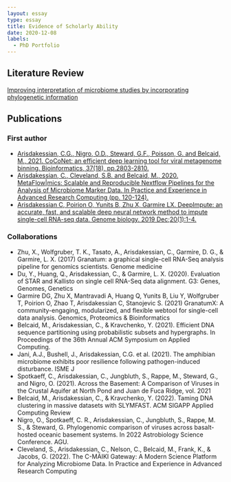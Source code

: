 ```yaml
---
layout: essay
type: essay
title: Evidence of Scholarly Ability
date: 2020-12-08
labels:
  - PhD Portfolio
---
```


## Literature Review

[Improving interpretation of microbiome studies by incorporating phylogenetic information](https://carisdak.github.io/essays/literature-review.pdf)

## Publications

### First author
- [Arisdakessian, C.G., Nigro, O.D., Steward, G.F., Poisson, G. and Belcaid, M., 2021. CoCoNet: an efficient deep learning tool for viral metagenome binning. Bioinformatics, 37(18), pp.2803-2810.](https://academic.oup.com/bioinformatics/article/37/18/2803/6211156)
- [Arisdakessian, C., Cleveland, S.B. and Belcaid,
  M., 2020. MetaFlow|mics: Scalable and Reproducible Nextflow
  Pipelines for the Analysis of Microbiome Marker Data. In Practice
  and Experience in Advanced Research Computing (pp. 120-124).](https://dl.acm.org/doi/pdf/10.1145/3311790.3396664)
- [Arisdakessian C, Poirion O, Yunits B, Zhu X, Garmire LX. DeepImpute:
  an accurate, fast, and scalable deep neural network method to impute
  single-cell RNA-seq data. Genome biology. 2019 Dec;20(1):1-4.](https://genomebiology.biomedcentral.com/articles/10.1186/s13059-019-1837-6)
  
### Collaborations
- Zhu, X., Wolfgruber, T. K., Tasato, A., Arisdakessian, C., Garmire, D. G., & Garmire, L. X. (2017)
Granatum: a graphical single-cell RNA-Seq analysis pipeline for genomics scientists. Genome medicine
- Du, Y., Huang, Q., Arisdakessian, C., & Garmire, L. X. (2020).
Evaluation of STAR and Kallisto on single cell RNA-Seq data alignment. G3: Genes, Genomes, Genetics
- Garmire DG, Zhu X, Mantravadi A, Huang Q, Yunits B, Liu Y, Wolfgruber T, Poirion O, Zhao T, Arisdakessian C, Stanojevic S. (2021)
GranatumX: A community-engaging, modularized, and flexible webtool for single-cell data analysis. Genomics, Proteomics & Bioinformatics
- Belcaid, M., Arisdakessian, C., & Kravchenko, Y. (2021). 
Efficient DNA sequence partitioning using probabilistic subsets and hypergraphs. In Proceedings of the 36th Annual ACM Symposium on Applied Computing.
- Jani, A.J., Bushell, J., Arisdakessian, C.G. et al. (2021). 
The amphibian microbiome exhibits poor resilience following pathogen-induced disturbance. ISME J
- Spotkaeff, C., Arisdakessian, C., Jungbluth, S., Rappe, M., Steward, G., and Nigro, O. (2021). 
Across the Basement: A Comparison of Viruses in the Crustal Aquifer at North Pond and Juan de Fuca Ridge, vol. 2021
- Belcaid, M., Arisdakessian, C., & Kravchenko, Y. (2022). 
Taming DNA clustering in massive datasets with SLYMFAST. ACM SIGAPP Applied Computing Review
- Nigro, O., Spotkaeff, C. R., Arisdakessian, C., Jungbluth, S., Rappe, M. S., & Steward, G. 
Phylogenomic comparison of viruses across basalt-hosted oceanic basement systems. In 2022 Astrobiology Science Conference. AGU.
- Cleveland, S., Arisdakessian, C., Nelson, C., Belcaid, M., Frank, K., & Jacobs, G. (2022). 
The C-MĀIKI Gateway: A Modern Science Platform for Analyzing Microbiome Data. In Practice and Experience in Advanced Research Computing
